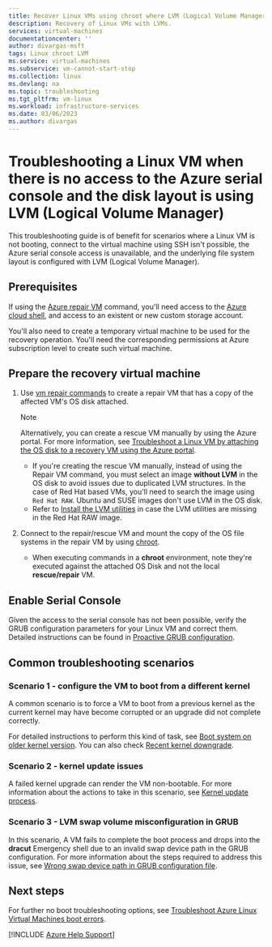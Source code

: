 ```yaml
---
title: Recover Linux VMs using chroot where LVM (Logical Volume Manager) is used - Azure VMs
description: Recovery of Linux VMs with LVMs. 
services: virtual-machines
documentationcenter: ''
author: divargas-msft
tags: Linux chroot LVM
ms.service: virtual-machines
ms.subservice: vm-cannot-start-stop
ms.collection: linux
ms.devlang: na
ms.topic: troubleshooting
ms.tgt_pltfrm: vm-linux
ms.workload: infrastructure-services
ms.date: 03/06/2023
ms.author: divargas
---
```


# Troubleshooting a Linux VM when there is no access to the Azure serial console and the disk layout is using LVM (Logical Volume Manager)

This troubleshooting guide is of benefit for scenarios where a Linux VM is not booting, connect to the virtual machine using SSH isn't possible, the Azure serial console access is unavailable, and the underlying file system layout is configured with LVM (Logical Volume Manager).

## Prerequisites

If using the [Azure repair VM](repair-linux-vm-using-azure-virtual-machine-repair-commands.md) command, you'll need access to the [Azure cloud shell](https://ms.portal.azure.com/#cloudshell/), and access to an existent or new custom storage account.

You'll also need to create a temporary virtual machine to be used for the recovery operation. You'll need the corresponding permissions at Azure subscription level to create such virtual machine.

## Prepare the recovery virtual machine

1. Use [vm repair commands](repair-linux-vm-using-azure-virtual-machine-repair-commands.md) to create a repair VM that has a copy of the affected VM's OS disk attached.

    > [!NOTE]
    > Alternatively, you can create a rescue VM manually by using the Azure portal. For more information, see [Troubleshoot a Linux VM by attaching the OS disk to a recovery VM using the Azure portal](/troubleshoot/azure/virtual-machines/troubleshoot-recovery-disks-portal-linux).

    * If you're creating the rescue VM manually, instead of using the Repair VM command, you must select an image **without LVM** in the OS disk to avoid issues due to duplicated LVM structures. In the case of Red Hat based VMs, you'll need to search the image using `Red Hat RAW`. Ubuntu and SUSE images don't use LVM in the OS disk.
    * Refer to [Install the LVM utilities](/azure/virtual-machines/linux/configure-lvm?toc=%2Fazure%2Fvirtual-machines%2Flinux%2Ftoc.json#install-the-lvm-utilities) in case the LVM utilities are missing in the Red Hat RAW image.

2. Connect to the repair/rescue VM and mount the copy of the OS file systems in the repair VM by using [chroot](chroot-environment-linux.md).

    * When executing commands in a **chroot** environment, note they're executed against the attached OS Disk and not the local **rescue/repair** VM.

## Enable Serial Console

Given the access to the serial console has not been possible, verify the GRUB configuration parameters for your Linux VM and correct them. Detailed instructions can be found in [Proactive GRUB configuration](./serial-console-grub-proactive-configuration.md).

## Common troubleshooting scenarios

### Scenario 1 - configure the VM to boot from a different kernel

A common scenario is to force a VM to boot from a previous kernel as the current kernel may have become corrupted or an upgrade did not complete correctly.

For detailed instructions to perform this kind of task, see [Boot system on older kernel version](/troubleshoot/azure/virtual-machines/kernel-related-boot-issues#bootingup-differentkernel). You can also check [Recent kernel downgrade](/troubleshoot/azure/virtual-machines/kernel-related-boot-issues#other-kernel-boot-issues-kerneldowngrade).

### Scenario 2 - kernel update issues

A failed kernel upgrade can render the VM non-bootable. For more information about the actions to take in this scenario, see [Kernel update process](/troubleshoot/azure/virtual-machines/kernel-related-boot-issues#other-kernel-boot-issues-kernelupdate).

### Scenario 3 - LVM swap volume misconfiguration in GRUB

In this scenario, A VM fails to complete the boot process and drops into the **dracut** Emergency shell due to an invalid swap device path in the GRUB configuration.
For more information about the steps required to address this issue, see [Wrong swap device path in GRUB configuration file](/troubleshoot/azure/virtual-machines/linux-no-boot-dracut?source=recommendations#dracut-grub-misconf-wrong-swap).

## Next steps

For further no boot troubleshooting options, see [Troubleshoot Azure Linux Virtual Machines boot errors](./boot-error-troubleshoot-linux.md).

[!INCLUDE [Azure Help Support](../../includes/azure-help-support.md)]
